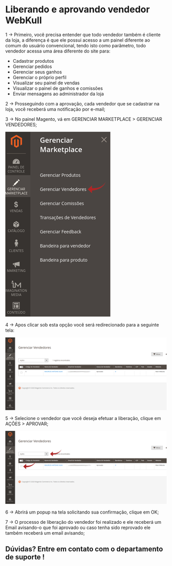 # Liberando e aprovando vendedor WebKull

1 -> Primeiro, você precisa entender que todo vendedor também é cliente da loja, a diferença é que ele possui acesso a um painel diferente ao comum do usuário convencional, tendo isto como parâmetro, todo vendedor acessa uma área diferente do site para:

* Cadastrar produtos
* Gerenciar pedidos
* Gerenciar seus ganhos
* Gerenciar o próprio perfil
* Visualizar seu painel de vendas
* Visualizar o painel de ganhos e comissões
* Enviar mensagens ao administrador da loja

2 -> Prosseguindo com a aprovação, cada vendedor que se cadastrar na loja, você receberá uma notificação por e-mail;

3 -> No painel Magento, vá em GERENCIAR MARKETPLACE > GERENCIAR VENDEDORES;

![WEBKULL](https://github.com/Buzz-Dev-Web/Tutoriais/blob/master/Magento_2/15%20-%20Liberando%20e%20aprovando%20vendedor%20WebKull/images/imagem1.png)

4 -> Apos clicar sob esta opção você será redirecionado para a seguinte tela:

![WEBKULL](https://github.com/Buzz-Dev-Web/Tutoriais/blob/master/Magento_2/15%20-%20Liberando%20e%20aprovando%20vendedor%20WebKull/images/imagem2.png)

5 -> Selecione o vendedor que você deseja efetuar a liberação, clique em AÇÕES > APROVAR;

![WEBKULL](https://github.com/Buzz-Dev-Web/Tutoriais/blob/master/Magento_2/15%20-%20Liberando%20e%20aprovando%20vendedor%20WebKull/images/imagem3.png)

6 -> Abrirá um popup na tela solicitando sua confirmação, clique em OK;

7 -> O processo de liberação do vendedor foi realizado e ele receberá um Email avisando-o que foi aprovado ou caso tenha sido reprovado ele também receberá um email avisando;

## Dúvidas? Entre em contato com o departamento de suporte !